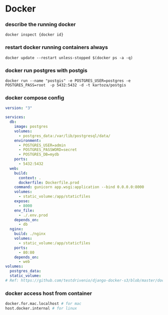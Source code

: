 # Docker

### describe the running docker

```
docker inspect {docker id}
```

### restart docker running containers always

```
docker update --restart unless-stopped $(docker ps -a -q)
```

### docker run postgres with postgis

```
docker run --name "postgis" -e POSTGRES_USER=postgres -e POSTGRES_PASS=root  -p 5432:5432 -d -t kartoza/postgis
```

### docker compose config

```yml
version: "3"

services:
  db:
    image: postgres
    volumes:
      - postgres_data:/var/lib/postgresql/data/
    environment:
      - POSTGRES_USER=admin
      - POSTGRES_PASSWORD=secret
      - POSTGRES_DB=mydb
    ports:
      - 5432:5432
  web:
    build:
      context: .
      dockerfile: Dockerfile.prod
    command: gunicorn app.wsgi:application --bind 0.0.0.0:8000
    volumes:
      - static_volume:/app/staticfiles
    expose:
      - 8000
    env_file:
      - ./.env.prod
    depends_on:
      - db
  nginx:
    build: ./nginx
    volumes:
      - static_volume:/app/staticfiles
    ports:
      - 80:80
    depends_on:
      - web
volumes:
  postgres_data:
  static_volume:
# Ref: https://github.com/testdrivenio/django-docker-s3/blob/master/docker-compose.yml
```

### docker access host from container

```bash
docker.for.mac.localhost # for mac
host.docker.internal # for linux
```

